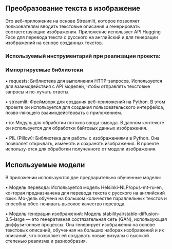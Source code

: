 ## Преобразование текста в изображение
Это веб-приложение на основе Streamlit, которое позволяет пользователям вводить текстовые описания и генерировать соответствующие изображения. Приложение использует API Hugging Face для перевода текста с русского на английский и для генерации изображений на основе созданных текстов. 

### Используемый инструментарий при реализации проекта:
 
### Импортируемые библиотеки

 • requests: Библиотека для выполнения HTTP-запросов. Используется для взаимодействия с API моделей, чтобы отправлять текстовые запросы и по-лучать ответы.

 • streamlit: Фреймворк для создания веб-приложений на Python. В этом проекте он используется для создания пользовательского интерфейса, позво-ляющего взаимодействовать с приложением.

 • io: Модуль для обработки потоков ввода-вывода. В данном контексте он используется для обработки байтовых данных изображения.

 • PIL (Pillow): Библиотека для работы с изображениями в Python. Она позволяет открывать, изменять и сохранять изображения. В проекте использу-ется для обработки полученного от модели изображения.

## Используемые модели

В приложении используются две предварительно обученные модели:

• Модель перевода: Используется модель Helsinki-NLP/opus-mt-ru-en, ко-торая предназначена для перевода текста с русского на английский язык. Мо-дель обучена на большом количестве параллельных текстов и способна обес-печивать высокое качество перевода.

• Модель генерации изображений: Модель stabilityai/stable-diffusion-3.5-large — это генеративная состязательная сеть (GAN), использующая диффузи-онные процессы. Она генерирует изображения на основе текстовых описаний, обученная на больших наборах изображений и их описаний, что позволяет ей создавать новые визуалы с высокой степенью реализма и разнообразия.
